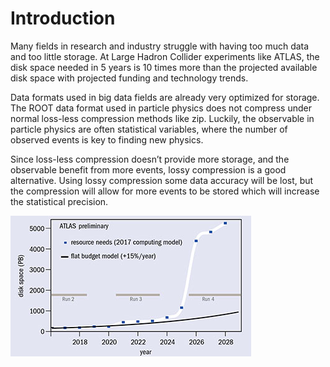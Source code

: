 # Introduction
Many fields in research and industry struggle with having too much data and too little storage. At Large Hadron Collider experiments like ATLAS, the disk space needed in 5 years is 10 times more than the projected available disk space with projected funding and technology trends.

Data formats used in big data fields are already very optimized for storage. The ROOT data format used in particle physics does not compress under normal loss-less compression methods like zip. Luckily, the observable in particle physics are often statistical variables, where the number of observed events is key to finding new physics.

Since loss-less compression doesn’t provide more storage, and  the observable benefit from more events, lossy compression is a good alternative. Using lossy compression some data accuracy will be lost, but the compression will allow for more events to be stored which will increase the statistical precision.

![](./images/storage_need.png "Estimated disk-space requirements of the ATLAS experiment from 2018 to 2028 compared to a flat-funding scenario with an increase of 20% per year based on the current technology trends.")

